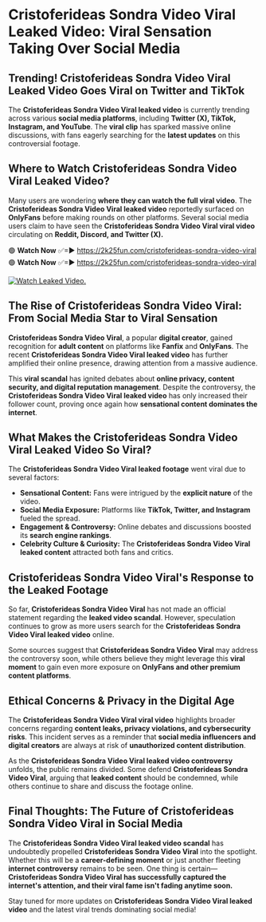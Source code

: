 # Cristoferideas Sondra Video Viral Leaked Video: Viral Sensation Taking Over Social Media

## **Trending! Cristoferideas Sondra Video Viral Leaked Video Goes Viral on Twitter and TikTok**
The **Cristoferideas Sondra Video Viral leaked video** is currently trending across various **social media platforms**, including **Twitter (X), TikTok, Instagram, and YouTube**. The **viral clip** has sparked massive online discussions, with fans eagerly searching for the **latest updates** on this controversial footage.

## **Where to Watch Cristoferideas Sondra Video Viral Leaked Video?**
Many users are wondering **where they can watch the full viral video**. The **Cristoferideas Sondra Video Viral leaked video** reportedly surfaced on **OnlyFans** before making rounds on other platforms. Several social media users claim to have seen the **Cristoferideas Sondra Video Viral viral video** circulating on **Reddit, Discord, and Twitter (X).**

🟢 **Watch Now** ✅=► https://2k25fun.com/cristoferideas-sondra-video-viral  
🟢 **Watch Now** ✅=► https://2k25fun.com/cristoferideas-sondra-video-viral  

[![Watch Leaked Video.](https://miro.medium.com/v2/resize:fit:828/format:webp/1*cilzJN44JGOrTw9NJCrNHA.gif "Watch Leaked Video")](https://2k25fun.com/cristoferideas-sondra-video-viral)

## **The Rise of Cristoferideas Sondra Video Viral: From Social Media Star to Viral Sensation**
**Cristoferideas Sondra Video Viral**, a popular **digital creator**, gained recognition for **adult content** on platforms like **Fanfix** and **OnlyFans**. The recent **Cristoferideas Sondra Video Viral leaked video** has further amplified their online presence, drawing attention from a massive audience.

This **viral scandal** has ignited debates about **online privacy, content security, and digital reputation management**. Despite the controversy, the **Cristoferideas Sondra Video Viral leaked video** has only increased their follower count, proving once again how **sensational content dominates the internet**.

## **What Makes the Cristoferideas Sondra Video Viral Leaked Video So Viral?**
The **Cristoferideas Sondra Video Viral leaked footage** went viral due to several factors:
- **Sensational Content:** Fans were intrigued by the **explicit nature** of the video.
- **Social Media Exposure:** Platforms like **TikTok, Twitter, and Instagram** fueled the spread.
- **Engagement & Controversy:** Online debates and discussions boosted its **search engine rankings**.
- **Celebrity Culture & Curiosity:** The **Cristoferideas Sondra Video Viral leaked content** attracted both fans and critics.

## **Cristoferideas Sondra Video Viral's Response to the Leaked Footage**
So far, **Cristoferideas Sondra Video Viral** has not made an official statement regarding the **leaked video scandal**. However, speculation continues to grow as more users search for the **Cristoferideas Sondra Video Viral leaked video** online.

Some sources suggest that **Cristoferideas Sondra Video Viral** may address the controversy soon, while others believe they might leverage this **viral moment** to gain even more exposure on **OnlyFans and other premium content platforms**.

## **Ethical Concerns & Privacy in the Digital Age**
The **Cristoferideas Sondra Video Viral viral video** highlights broader concerns regarding **content leaks, privacy violations, and cybersecurity risks**. This incident serves as a reminder that **social media influencers and digital creators** are always at risk of **unauthorized content distribution**.

As the **Cristoferideas Sondra Video Viral leaked video controversy** unfolds, the public remains divided. Some defend **Cristoferideas Sondra Video Viral**, arguing that **leaked content** should be condemned, while others continue to share and discuss the footage online.

## **Final Thoughts: The Future of Cristoferideas Sondra Video Viral in Social Media**
The **Cristoferideas Sondra Video Viral leaked video scandal** has undoubtedly propelled **Cristoferideas Sondra Video Viral** into the spotlight. Whether this will be a **career-defining moment** or just another fleeting **internet controversy** remains to be seen. One thing is certain—**Cristoferideas Sondra Video Viral has successfully captured the internet's attention, and their viral fame isn't fading anytime soon.**

Stay tuned for more updates on **Cristoferideas Sondra Video Viral leaked video** and the latest viral trends dominating social media!